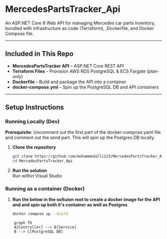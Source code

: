 # MercedesPartsTracker_Api

An ASP.NET Core 8 Web API for managing Mercedes car parts inventory, bundled with infrastructure as code (Terraform), ,Dockerfile, and Docker Compose file.

---

## Included in This Repo

- **MercedesPartsTracker API** – ASP.NET Core REST API
- **Terraform Files** – Provision AWS RDS PostgreSQL & ECS Fargate (plan-only)
- **Dockerfile** – Build and package the API into a container
- **docker-compose.yml** – Spin up the PostgreSQL DB and API containers

---

## Setup Instructions

### Running Locally (Dev)

**Prerequisite**:
Uncomment out the first part of the docker-compose.yaml file and comment out the send part. This will spin up the Postgres DB locally.

1. **Clone the repository**
   ```bash
   git clone https://github.com/mohammedalli123/MercedesPartsTracker_Api.git
   cd MercedesPartsTracker_Api

2. **Run the solution**  
Run within Visual Studio
    
### Running as a container (Docker)  
1. **Run the below  in the soltuion root to create a docker image for the API and and spin up both it's container as well as Postgres**  
    ```bash
    docker compose up --build  


```mermaid
    graph TD
    A[Controller] --> B[Service]
    B --> C[PostgreSQL DB]  

